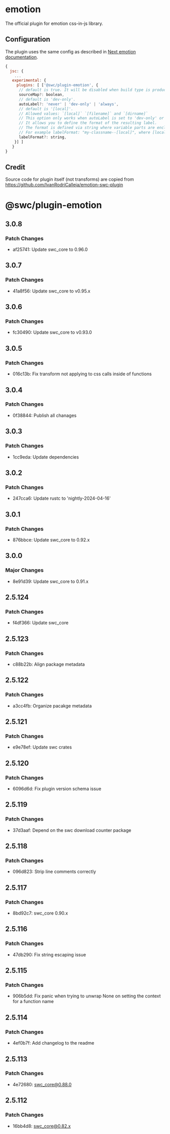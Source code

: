 # emotion

The official plugin for emotion css-in-js library.

## Configuration

The plugin uses the same config as described in [Next emotion documentation](https://nextjs.org/docs/advanced-features/compiler#emotion).

```js
{
  jsc: {
    ...
   experimental: {
     plugins: [ ['@swc/plugin-emotion', {
      // default is true. It will be disabled when build type is production.
      sourceMap?: boolean,
      // default is 'dev-only'.
      autoLabel?: 'never' | 'dev-only' | 'always',
      // default is '[local]'.
      // Allowed values: `[local]` `[filename]` and `[dirname]`
      // This option only works when autoLabel is set to 'dev-only' or 'always'.
      // It allows you to define the format of the resulting label.
      // The format is defined via string where variable parts are enclosed in square brackets [].
      // For example labelFormat: "my-classname--[local]", where [local] will be replaced with the name of the variable the result is assigned to.
      labelFormat?: string,
    }] ]
   }
}
```

## Credit

Source code for plugin itself (not transforms) are copied from https://github.com/IvanRodriCalleja/emotion-swc-plugin

# @swc/plugin-emotion

## 3.0.8

### Patch Changes

- af25741: Update swc_core to 0.96.0

## 3.0.7

### Patch Changes

- 41a8f56: Update swc_core to v0.95.x

## 3.0.6

### Patch Changes

- fc30490: Update swc_core to v0.93.0

## 3.0.5

### Patch Changes

- 016c13b: Fix transform not applying to css calls inside of functions

## 3.0.4

### Patch Changes

- 0f38844: Publish all chanages

## 3.0.3

### Patch Changes

- 1cc9eda: Update dependencies

## 3.0.2

### Patch Changes

- 247cca6: Update rustc to 'nightly-2024-04-16'

## 3.0.1

### Patch Changes

- 876bbce: Update swc_core to 0.92.x

## 3.0.0

### Major Changes

- 8e91d39: Update swc_core to 0.91.x

## 2.5.124

### Patch Changes

- f4df366: Update swc_core

## 2.5.123

### Patch Changes

- c88b22b: Align package metadata

## 2.5.122

### Patch Changes

- a3cc4fb: Organize pacakge metadata

## 2.5.121

### Patch Changes

- e9e78ef: Update swc crates

## 2.5.120

### Patch Changes

- 6096d6d: Fix plugin version schema issue

## 2.5.119

### Patch Changes

- 37d3aaf: Depend on the swc download counter package

## 2.5.118

### Patch Changes

- 096d823: Strip line comments correctly

## 2.5.117

### Patch Changes

- 8bd92c7: swc_core 0.90.x

## 2.5.116

### Patch Changes

- 47db290: Fix string escaping issue

## 2.5.115

### Patch Changes

- 906b5dd: Fix panic when trying to unwrap None on setting the context for a function name

## 2.5.114

### Patch Changes

- 4ef0b7f: Add changelog to the readme

## 2.5.113

### Patch Changes

- 4e72680: swc_core@0.88.0

## 2.5.112

### Patch Changes

- 16bb4d8: swc_core@0.82.x
